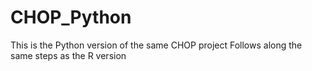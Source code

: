 # CHOP_Python
This is the Python version of the same CHOP project
Follows along the same steps as the R version
